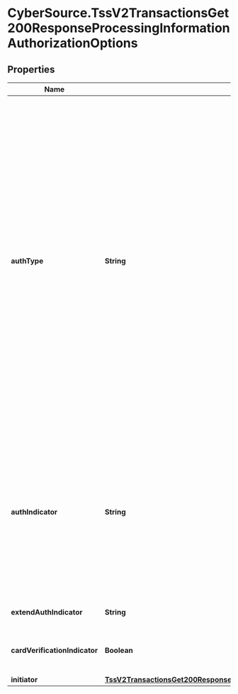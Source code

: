 # CyberSource.TssV2TransactionsGet200ResponseProcessingInformationAuthorizationOptions

## Properties
Name | Type | Description | Notes
------------ | ------------- | ------------- | -------------
**authType** | **String** | Authorization type. Possible values:   - `AUTOCAPTURE`: automatic capture.  - `STANDARDCAPTURE`: standard capture.  - `VERBAL`: forced capture. Include it in the payment request for a forced capture. Include it in the capture request for a verbal payment.  #### Asia, Middle East, and Africa Gateway; Cielo; Comercio Latino; and CyberSource Latin American Processing Set this field to `AUTOCAPTURE` and include it in a bundled request to indicate that you are requesting an automatic capture. If your account is configured to enable automatic captures, set this field to `STANDARDCAPTURE` and include it in a standard authorization or bundled request to indicate that you are overriding an automatic capture.  #### Forced Capture Set this field to `VERBAL` and include it in the authorization request to indicate that you are performing a forced capture; therefore, you receive the authorization code outside the CyberSource system.  #### Verbal Authorization Set this field to `VERBAL` and include it in the capture request to indicate that the request is for a verbal authorization.  #### for PayPal ptsV2CreateOrderPost400Response Set this field to 'AUTHORIZE' or 'CAPTURE' depending on whether you want to invoke delayed capture or sale respectively.  | [optional] 
**authIndicator** | **String** | Flag that specifies the purpose of the authorization.  Possible values:  - **0**: Preauthorization  - **1**: Final authorization  To set the default for this field, contact CyberSource Customer Support.  #### Barclays and Elavon The default for Barclays and Elavon is 1 (final authorization). To change the default for this field, contact CyberSource Customer Support.  #### CyberSource through VisaNet When the value for this field is 0, it corresponds to the following data in the TC 33 capture file:  - Record: CP01 TCR0  - Position: 164  - Field: Additional Authorization Indicators When the value for this field is 1, it does not correspond to any data in the TC 33 capture file.  | [optional] 
**extendAuthIndicator** | **String** | Flag that indicates whether the transaction is an extended authorization.  | [optional] 
**cardVerificationIndicator** | **Boolean** | This API field will indicate whether a card verification check is being performed during the transaction  Possible values:   - `true`   - `false` (default value)  | [optional] 
**initiator** | [**TssV2TransactionsGet200ResponseProcessingInformationAuthorizationOptionsInitiator**](TssV2TransactionsGet200ResponseProcessingInformationAuthorizationOptionsInitiator.md) |  | [optional] 


